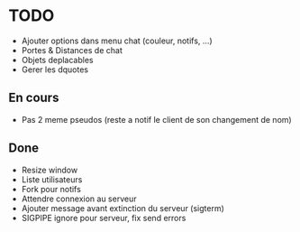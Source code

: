 # TODO

- Ajouter options dans menu chat (couleur, notifs, ...)
- Portes & Distances de chat
- Objets deplacables
- Gerer les dquotes

## En cours
- Pas 2 meme pseudos (reste a notif le client de son changement de nom)

## Done
- Resize window
- Liste utilisateurs
- Fork pour notifs
- Attendre connexion au serveur
- Ajouter message avant extinction du serveur (sigterm)
- SIGPIPE ignore pour serveur, fix send errors